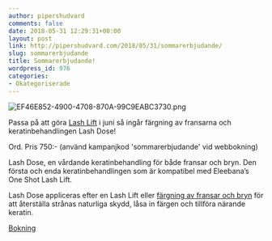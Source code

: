 ```yaml
---
author: pipershudvard
comments: false
date: 2018-05-31 12:29:31+00:00
layout: post
link: http://pipershudvard.com/2018/05/31/sommarerbjudande/
slug: sommarerbjudande
title: Sommarerbjudande!
wordpress_id: 976
categories:
- Okategoriserade
---
```




![EF46E852-4900-4708-870A-99C9EABC3730.png](https://pipershudvard.files.wordpress.com/2018/05/ef46e852-4900-4708-870a-99c9eabc3730.png)

Passa på att göra [Lash Lift](http://pipershudvard.com/lashlift/) i juni så ingår färgning av fransarna och keratinbehandlingen Lash Dose!

Ord. Pris 750:- (använd kampanjkod 'sommarerbjudande' vid webbokning)

Lash Dose, en vårdande keratinbehandling för både fransar och bryn. Den första och enda keratinbehandlingen som är kompatibel med Eleebana’s One Shot Lash Lift.

Lash Dose appliceras efter en Lash Lift eller [färgning av fransar och bryn](https://pipershudvard.com/frans-bryn/) för att återställa strånas naturliga skydd, låsa in färgen och tillföra närande keratin.

[Bokning](http://pipershudvard.com/kontakta-oss/)
